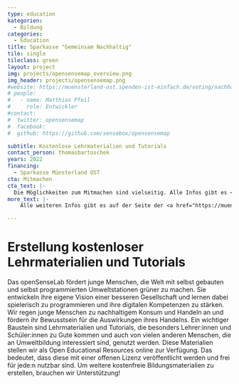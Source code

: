 ```yaml
---
type: education
kategorien:
  - Bildung
categories:
  - Education
title: Sparkasse "Gemeinsam Nachhaltig"
tile: single
tileclass: green
layout: project
img: projects/opensensemap_overview.png
img_header: projects/opensensemap.png
#website: https://muensterland-ost.spenden-ist-einfach.de/voting/nachhaltigkeits-voting/opensenselab-unterstuetze-junge-menschen-die-welt-gruener-zu-mac/project-promoter/
# people:
#   - name: Matthias Pfeil
#     role: Entwickler
#contact:
#  twitter: opensensemap
#  facebook: 
#  github: https://github.com/sensebox/opensensemap

subtitle: Kostenlose Lehrmaterialien und Tutorials
contact_person: thomasbartoschek
years: 2022 
financing:
  - Sparkasse Münsterland OST
cta: Mitmachen
cta_text: |-
  Die Möglichkeiten zum Mitmachen sind vielseitig. Alle Infos gibt es <a href="https://edulabs.de/join/">hier</a>.
more_text: |-
    Alle weiteren Infos gibt es auf der Seite der <a href="https://muensterland-ost.spenden-ist-einfach.de/gemeinsam-nachhaltig/?project_list_type=3&voting_slug=nachhaltigkeits-voting&ordering=random&hide={%22hide_funded%22:false,%22hide_expired%22:false}&sort=-balance">Sparkasse Münsterland Ost</a>.

---
```


# Erstellung kostenloser Lehrmaterialien und Tutorials
Das openSenseLab fördert junge Menschen, die Welt mit selbst gebauten und selbst programmierten Umweltstationen grüner zu machen. Sie entwickeln ihre eigene Vision einer besseren Gesellschaft und lernen dabei spielerisch zu programmieren und ihre digitalen Kompetenzen zu stärken. Wir regen junge Menschen zu nachhaltigem Konsum und Handeln an und fördern ihr Bewusstsein für die Auswirkungen ihres Handelns. Ein wichtiger Baustein sind Lehrmaterialien und Tutorials, die besonders Lehrer:innen und Schüler:innen zu Gute kommen und auch von vielen anderen Menschen, die an Umweltbildung interessiert sind, genutzt werden. Diese Materialien stellen wir als Open Educational Resources online zur Verfügung. Das bedeutet, dass diese mit einer offenen Lizenz veröffentlicht werden und frei für jede:n nutzbar sind. Um weitere kostenfreie Bildungsmaterialien zu erstellen, brauchen wir Unterstützung!


